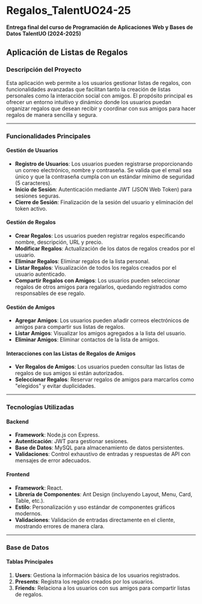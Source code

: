 # Regalos_TalentUO24-25

**Entrega final del curso de Programación de Aplicaciones Web y Bases de Datos TalentUO (2024-2025)**

## Aplicación de Listas de Regalos

### Descripción del Proyecto
Esta aplicación web permite a los usuarios gestionar listas de regalos, con funcionalidades avanzadas que facilitan tanto la creación de listas personales como la interacción social con amigos. El propósito principal es ofrecer un entorno intuitivo y dinámico donde los usuarios puedan organizar regalos que desean recibir y coordinar con sus amigos para hacer regalos de manera sencilla y segura.

---

### Funcionalidades Principales

#### **Gestión de Usuarios**
- **Registro de Usuarios**: 
  Los usuarios pueden registrarse proporcionando un correo electrónico, nombre y contraseña. Se valida que el email sea único y que la contraseña cumpla con un estándar mínimo de seguridad (5 caracteres).
- **Inicio de Sesión**: 
  Autenticación mediante JWT (JSON Web Token) para sesiones seguras.
- **Cierre de Sesión**: 
  Finalización de la sesión del usuario y eliminación del token activo.

#### **Gestión de Regalos**
- **Crear Regalos**: 
  Los usuarios pueden registrar regalos especificando nombre, descripción, URL y precio.
- **Modificar Regalos**: 
  Actualización de los datos de regalos creados por el usuario.
- **Eliminar Regalos**: 
  Eliminar regalos de la lista personal.
- **Listar Regalos**: 
  Visualización de todos los regalos creados por el usuario autenticado.
- **Compartir Regalos con Amigos**: 
  Los usuarios pueden seleccionar regalos de otros amigos para regalarlos, quedando registrados como responsables de ese regalo.

#### **Gestión de Amigos**
- **Agregar Amigos**: 
  Los usuarios pueden añadir correos electrónicos de amigos para compartir sus listas de regalos.
- **Listar Amigos**: 
  Visualizar los amigos agregados a la lista del usuario.
- **Eliminar Amigos**: 
  Eliminar contactos de la lista de amigos.

#### **Interacciones con las Listas de Regalos de Amigos**
- **Ver Regalos de Amigos**: 
  Los usuarios pueden consultar las listas de regalos de sus amigos si están autorizados.
- **Seleccionar Regalos**: 
  Reservar regalos de amigos para marcarlos como "elegidos" y evitar duplicidades.

---

### Tecnologías Utilizadas

#### **Backend**
- **Framework**: Node.js con Express.
- **Autenticación**: JWT para gestionar sesiones.
- **Base de Datos**: MySQL para almacenamiento de datos persistentes.
- **Validaciones**: Control exhaustivo de entradas y respuestas de API con mensajes de error adecuados.

#### **Frontend**
- **Framework**: React.
- **Librería de Componentes**: Ant Design (incluyendo Layout, Menu, Card, Table, etc.).
- **Estilo**: Personalización y uso estándar de componentes gráficos modernos.
- **Validaciones**: Validación de entradas directamente en el cliente, mostrando errores de manera clara.

---

### Base de Datos

#### **Tablas Principales**
1. **Users**: Gestiona la información básica de los usuarios registrados.
2. **Presents**: Registra los regalos creados por los usuarios.
3. **Friends**: Relaciona a los usuarios con sus amigos para compartir listas de regalos.
